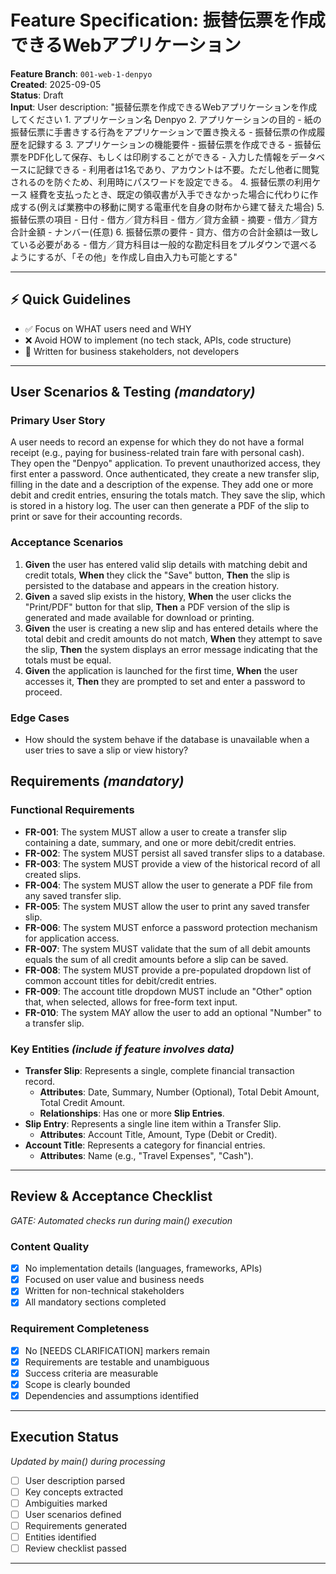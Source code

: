 # Feature Specification: 振替伝票を作成できるWebアプリケーション

**Feature Branch**: `001-web-1-denpyo`  
**Created**: 2025-09-05  
**Status**: Draft  
**Input**: User description: "振替伝票を作成できるWebアプリケーションを作成してください 1. アプリケーション名 Denpyo 2. アプリケーションの目的 - 紙の振替伝票に手書きする行為をアプリケーションで置き換える - 振替伝票の作成履歴を記録する 3. アプリケーションの機能要件 - 振替伝票を作成できる - 振替伝票をPDF化して保存、もしくは印刷することができる - 入力した情報をデータベースに記録できる - 利用者は1名であり、アカウントは不要。ただし他者に閲覧されるのを防ぐため、利用時にパスワードを設定できる。 4. 振替伝票の利用ケース 経費を支払ったとき、既定の領収書が入手できなかった場合に代わりに作成する(例えば業務中の移動に関する電車代を自身の財布から建て替えた場合) 5. 振替伝票の項目 - 日付 - 借方／貸方科目 - 借方／貸方金額 - 摘要 - 借方／貸方合計金額 - ナンバー(任意) 6. 振替伝票の要件 - 貸方、借方の合計金額は一致している必要がある - 借方／貸方科目は一般的な勘定科目をプルダウンで選べるようにするが、「その他」を作成し自由入力も可能とする"

---

## ⚡ Quick Guidelines
- ✅ Focus on WHAT users need and WHY
- ❌ Avoid HOW to implement (no tech stack, APIs, code structure)
- 👥 Written for business stakeholders, not developers

---

## User Scenarios & Testing *(mandatory)*

### Primary User Story
A user needs to record an expense for which they do not have a formal receipt (e.g., paying for business-related train fare with personal cash). They open the "Denpyo" application. To prevent unauthorized access, they first enter a password. Once authenticated, they create a new transfer slip, filling in the date and a description of the expense. They add one or more debit and credit entries, ensuring the totals match. They save the slip, which is stored in a history log. The user can then generate a PDF of the slip to print or save for their accounting records.

### Acceptance Scenarios
1. **Given** the user has entered valid slip details with matching debit and credit totals, **When** they click the "Save" button, **Then** the slip is persisted to the database and appears in the creation history.
2. **Given** a saved slip exists in the history, **When** the user clicks the "Print/PDF" button for that slip, **Then** a PDF version of the slip is generated and made available for download or printing.
3. **Given** the user is creating a new slip and has entered details where the total debit and credit amounts do not match, **When** they attempt to save the slip, **Then** the system displays an error message indicating that the totals must be equal.
4. **Given** the application is launched for the first time, **When** the user accesses it, **Then** they are prompted to set and enter a password to proceed.

### Edge Cases
- How should the system behave if the database is unavailable when a user tries to save a slip or view history?

## Requirements *(mandatory)*

### Functional Requirements
- **FR-001**: The system MUST allow a user to create a transfer slip containing a date, summary, and one or more debit/credit entries.
- **FR-002**: The system MUST persist all saved transfer slips to a database.
- **FR-003**: The system MUST provide a view of the historical record of all created slips.
- **FR-004**: The system MUST allow the user to generate a PDF file from any saved transfer slip.
- **FR-005**: The system MUST allow the user to print any saved transfer slip.
- **FR-006**: The system MUST enforce a password protection mechanism for application access.
- **FR-007**: The system MUST validate that the sum of all debit amounts equals the sum of all credit amounts before a slip can be saved.
- **FR-008**: The system MUST provide a pre-populated dropdown list of common account titles for debit/credit entries.
- **FR-009**: The account title dropdown MUST include an "Other" option that, when selected, allows for free-form text input.
- **FR-010**: The system MAY allow the user to add an optional "Number" to a transfer slip.

### Key Entities *(include if feature involves data)*
- **Transfer Slip**: Represents a single, complete financial transaction record.
  - **Attributes**: Date, Summary, Number (Optional), Total Debit Amount, Total Credit Amount.
  - **Relationships**: Has one or more **Slip Entries**.
- **Slip Entry**: Represents a single line item within a Transfer Slip.
  - **Attributes**: Account Title, Amount, Type (Debit or Credit).
- **Account Title**: Represents a category for financial entries.
  - **Attributes**: Name (e.g., "Travel Expenses", "Cash").

---

## Review & Acceptance Checklist
*GATE: Automated checks run during main() execution*

### Content Quality
- [x] No implementation details (languages, frameworks, APIs)
- [x] Focused on user value and business needs
- [x] Written for non-technical stakeholders
- [x] All mandatory sections completed

### Requirement Completeness
- [x] No [NEEDS CLARIFICATION] markers remain
- [x] Requirements are testable and unambiguous  
- [x] Success criteria are measurable
- [x] Scope is clearly bounded
- [x] Dependencies and assumptions identified

---

## Execution Status
*Updated by main() during processing*

- [ ] User description parsed
- [ ] Key concepts extracted
- [ ] Ambiguities marked
- [ ] User scenarios defined
- [ ] Requirements generated
- [ ] Entities identified
- [ ] Review checklist passed

---